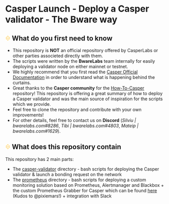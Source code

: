 # Casper Launch - Deploy a Casper validator - The Bware way

## ![alt text](https://github.com/bwarelabs/casper-launch/blob/main/docs/BWARE-icon.png) What do you first need to know

- This repository is **NOT** an official repository offered by CasperLabs or other parties associeted directly with them.
- The scripts were written by the **BwareLabs** team internally for easily deploying a validator node on either mainnet or testnet.
- We highly recommend that you first read the [Casper Official Documentation](https://docs.casperlabs.io/en/latest/node-operator/index.html) in order to understand what is happening behind the curtains.
- Great thanks to the **Casper community** for the [How-To-Casper](https://github.com/make-software/how-to-casperlabs) repository! This repository is offering a great summary of how to deploy a Casper validator and was the main source of inspiration for the scripts which we provide.
- Feel free to clone the repository and contribute with your own improvements!
- For other details, feel free to contact us on **Discord** (_Silviu | bwarelabs.com#8286_, _Tibi | bwarelabs.com#4803_, _Mateip | bwarelabs.com#1629_).

## ![alt text](https://github.com/bwarelabs/casper-launch/blob/main/docs/BWARE-icon.png) What does this repository contain

This repository has 2 main parts:
- The [casper-validator](/casper-validator) directory - bash scripts for deploying the Casper validator & launch a bonding request on the network
- The [prometheus](/prometheus) directory - bash scripts for deploying a custom monitoring solution based on Prometheus, Alertmanager and Blackbox + the custom Prometheus Grabber for Casper which can be found [here](https://github.com/pixiemars/CasperPrometheusGrabber) (Kudos to @pixiemars!) + integration with Slack 
